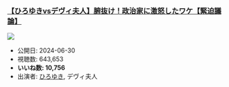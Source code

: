 ### [【ひろゆきvsデヴィ夫人】腑抜け！政治家に激怒したワケ【緊迫議論】](https://www.youtube.com/watch?v=HdeI6hcv7JA)
[![](https://img.youtube.com/vi/HdeI6hcv7JA/sddefault.jpg)](https://www.youtube.com/watch?v=HdeI6hcv7JA)
-   公開日: 2024-06-30
-   視聴数: 643,653
-   **いいね数: 10,756**
-   出演者: [ひろゆき](/rehacq_fan/people/ひろゆき "wikilink"), デヴィ夫人
